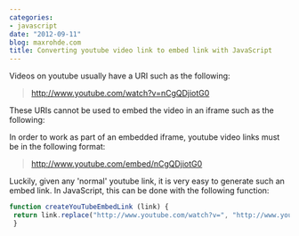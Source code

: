 ```yaml
---
categories:
- javascript
date: "2012-09-11"
blog: maxrohde.com
title: Converting youtube video link to embed link with JavaScript
---
```


Videos on youtube usually have a URI such as the following:

> http://www.youtube.com/watch?v=nCgQDjiotG0

These URIs cannot be used to embed the video in an iframe such as the following:

In order to work as part of an embedded iframe, youtube video links must be in the following format:

> http://www.youtube.com/embed/nCgQDjiotG0

Luckily, given any 'normal' youtube link, it is very easy to generate such an embed link. In JavaScript, this can be done with the following function:

```JavaScript
function createYouTubeEmbedLink (link) {
 return link.replace("http://www.youtube.com/watch?v=", "http://www.youtube.com/embed/");
 }

```